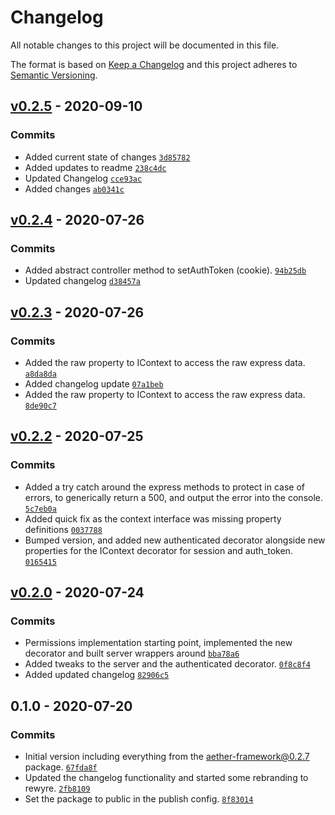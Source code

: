 # Changelog

All notable changes to this project will be documented in this file.

The format is based on [Keep a Changelog](https://keepachangelog.com/en/1.0.0/)
and this project adheres to [Semantic Versioning](https://semver.org/spec/v2.0.0.html).

## [v0.2.5](https://github.com/rewyre-team/core/compare/v0.2.4...v0.2.5) - 2020-09-10

### Commits

- Added current state of changes [`3d85782`](https://github.com/rewyre-team/core/commit/3d857820baa2503817666d9ce4fbe2c4de636fd0)
- Added updates to readme [`238c4dc`](https://github.com/rewyre-team/core/commit/238c4dc13fc17b1dec3231915175b527a26722c7)
- Updated Changelog [`cce93ac`](https://github.com/rewyre-team/core/commit/cce93ac2a0ff63291ac27c7f45671f66394109ca)
- Added changes [`ab0341c`](https://github.com/rewyre-team/core/commit/ab0341ca795a975425f7c50c0627b83290016817)

## [v0.2.4](https://github.com/rewyre-team/core/compare/v0.2.3...v0.2.4) - 2020-07-26

### Commits

- Added abstract controller method to setAuthToken (cookie). [`94b25db`](https://github.com/rewyre-team/core/commit/94b25db1f50f6d0bd5f5b7a8a5933377ef429d71)
- Updated changelog [`d38457a`](https://github.com/rewyre-team/core/commit/d38457a8cb0babe1c67714e7e1ee1e9b1b472dab)

## [v0.2.3](https://github.com/rewyre-team/core/compare/v0.2.2...v0.2.3) - 2020-07-26

### Commits

- Added the raw property to IContext to access the raw express data. [`a8da8da`](https://github.com/rewyre-team/core/commit/a8da8da797e0ccd1b1b28770a944b48606fff9f0)
- Added changelog update [`07a1beb`](https://github.com/rewyre-team/core/commit/07a1beb982e37e76b5e2dee5fcf4f721f609eb53)
- Added the raw property to IContext to access the raw express data. [`8de90c7`](https://github.com/rewyre-team/core/commit/8de90c7a392912eebea4f7fcae89c9647d61c84a)

## [v0.2.2](https://github.com/rewyre-team/core/compare/v0.2.0...v0.2.2) - 2020-07-25

### Commits

- Added a try catch around the express methods to protect in case of errors, to generically return a 500, and output the error into the console. [`5c7eb0a`](https://github.com/rewyre-team/core/commit/5c7eb0af444a8d8ad87b10c77863bd190af333af)
- Added quick fix as the context interface was missing property definitions [`0037788`](https://github.com/rewyre-team/core/commit/003778891b95d3b7654b374748401b593da53710)
- Bumped version, and added new authenticated decorator alongside new properties for the IContext decorator for session and auth_token. [`0165415`](https://github.com/rewyre-team/core/commit/0165415676a1e77f8d6136136f8c4887c8bcb3a5)

## [v0.2.0](https://github.com/rewyre-team/core/compare/0.1.0...v0.2.0) - 2020-07-24

### Commits

- Permissions implementation starting point, implemented the new decorator and built server wrappers around [`bba78a6`](https://github.com/rewyre-team/core/commit/bba78a60a613046310cf25a8da53891993da7ecc)
- Added tweaks to the server and the authenticated decorator. [`0f8c8f4`](https://github.com/rewyre-team/core/commit/0f8c8f4cd35de1e4bc453e2079a7429c78b1a623)
- Added updated changelog [`82906c5`](https://github.com/rewyre-team/core/commit/82906c59770741c47a0357d75b46f35d62d9066b)

## 0.1.0 - 2020-07-20

### Commits

- Initial version including everything from the aether-framework@0.2.7 package. [`67fda8f`](https://github.com/rewyre-team/core/commit/67fda8f6860c014bc646ce420389ebbb0603fde0)
- Updated the changelog functionality and started some rebranding to rewyre. [`2fb8109`](https://github.com/rewyre-team/core/commit/2fb81095dabde103aa68a64efc7b938acac0df02)
- Set the package to public in the publish config. [`8f83014`](https://github.com/rewyre-team/core/commit/8f8301449c8941fdb5ec07437a071a9e40ed8f41)
